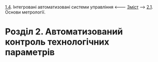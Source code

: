 [1.4](1_4.md). Інтегровані автоматизовані системи управління <--- [Зміст](README.md) --> [2.1](2_1.md). Основи метрології. 

# Розділ 2. Автоматизований контроль технологічних параметрів 

